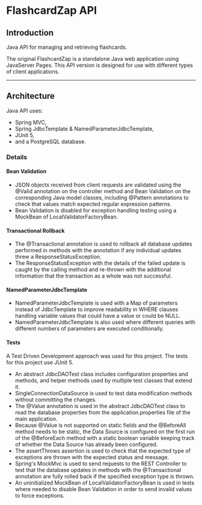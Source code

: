 # FlashcardZap API

## Introduction
Java API for managing and retrieving flashcards. 

The original FlashcardZap is a standalone Java web application using JavaServer Pages. This API version is designed for use with different types of client applications.

---
## Architecture

Java API uses:

- Spring MVC,
- Spring JdbcTemplate & NamedParameterJdbcTemplate,
- JUnit 5,
- and a PostgreSQL database.

### Details

#### Bean Validation

- JSON objects received from client requests are validated using the @Valid annotation on the controller method and Bean Validation on the corresponding Java model classes, including @Pattern annotations to check that values match expected regular expression patterns. 
- Bean Validation is disabled for exception handling testing using a MockBean of LocalValidatorFactoryBean.

#### Transactional Rollback

- The @Transactional annotation is used to rollback all database updates performed in methods with the annotation if any individual updates threw a ResponseStatusException.
- The ResponseStatusException with the details of the failed update is caught by the calling method and re-thrown with the additional information that the transaction as a whole was not successful.

#### NamedParameterJdbcTemplate

- NamedParameterJdbcTemplate is used with a Map of parameters instead of JdbcTemplate to improve readability in WHERE clauses handling variable values that could have a value or could be NULL.
- NamedParameterJdbcTemplate is also used where different queries with different numbers of parameters are executed conditionally.

#### Tests

A Test Driven Development approach was used for this project. The tests for this project use JUnit 5. 

- An abstract JdbcDAOTest class includes configuration properties and methods, and helper methods used by multiple test classes that extend it.
- SingleConnectionDataSource is used to test data modification methods without committing the changes.
- The @Value annotation is used in the abstract JdbcDAOTest class to read the database properties from the application.properties file of the main application.
- Because @Value is not supported on static fields and the @BeforeAll method needs to be static, the Data Source is configured on the first run of the @BeforeEach method with a static boolean variable keeping track of whether the Data Source has already been configured. 
- The assertThrows assertion is used to check that the expected type of exceptions are thrown with the expected status and message.
- Spring's MockMvc is used to send requests to the REST Controller to test that the database updates in methods with the @Transactional annotation are fully rolled back if the specified exception type is thrown.
- An uninitialized MockBean of LocalValidatorFactoryBean is used in tests where needed to disable Bean Validation in order to send invalid values to force exceptions.
